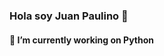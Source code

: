 ### Hola soy Juan Paulino 👋
#### 🔭 I’m currently working on Python
<!--
**juan-paulatino/juan-paulatino** is a ✨ _special_ ✨ repository because its `README.md` (this file) appears on your GitHub profile.

Here are some ideas to get you started:


- 🌱 I’m currently learning Jupyter Notebooks
- 👯 I’m looking to collaborate on Empresa
- 🤔 I’m looking for help with ...
- 💬 Ask me about workout
- 📫 How to reach me: paulino29@gmail.com
- 😄 Pronouns: x
- ⚡ Fun fact: x
-->
